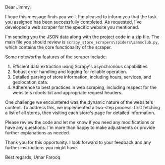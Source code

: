 Dear Jimmy,

I hope this message finds you well. I'm pleased to inform you that the task you assigned has been successfully completed. As requested, I've developed a web scraper for the specific website you mentioned.

I'm sending you the JSON data along with the project code in a zip file. The main file you should review is `scrapy_store_scrapers\spiders\samsclub.py`, which contains the core functionality of the scraper.

Some noteworthy features of the scraper include:

1. Efficient data extraction using Scrapy's asynchronous capabilities.
2. Robust error handling and logging for reliable operation.
3. Detailed parsing of store information, including hours, services, and geolocation data.
4. Adherence to best practices in web scraping, including respect for the website's robots.txt and appropriate request headers.

One challenge we encountered was the dynamic nature of the website's content. To address this, we implemented a two-step process: first fetching a list of all stores, then visiting each store's page for detailed information.

Please review the code and let me know if you need any modifications or have any questions. I'm more than happy to make adjustments or provide further explanations as needed.

Thank you for this opportunity. I look forward to your feedback and any further instructions you might have.

Best regards,
Umar Farooq

